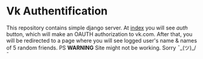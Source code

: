 # Vk Authentification
This repository contains simple django server.
At [index](http://139.59.142.85:8000/index) you will see *auth* button, which will make an OAUTH authorization to vk.com. After that, you will be redirected to a page where you will see logged user's name & names of 5 random friends.
PS
**WARNING** Site might not be working. Sorry ¯\_(ツ)_/¯
